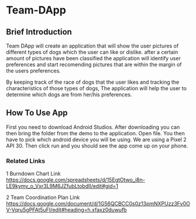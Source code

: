 # Team-DApp
 
## Brief Introduction
Team DApp will create an application that will show the user pictures of different types of dogs which the user can like or dislike. after a certain amount of pictures have been classified the application will identify user preferences and start recomending pictures that are within the margin of the users preferences.

By keeping track of the race of dogs that the user likes and tracking the characteristics of those types of dogs, The application will help the user to determine which dogs are from her/his preferences.

## How To Use App
First you need to download Android Studios.
After downloading you can then bring the folder from the demo to the application.
Open file.
You then have to pick which android device you will be using. We are using a Pixel 2 API 30.
Then click run and you should see the app come up on your phone.


### Related Links
1 Burndown Chart Link
https://docs.google.com/spreadsheets/d/15EgtOtwo_i8n-LE9kymv_o_Vxr3L9M6JZfubLtobdlI/edit#gid=1

2 Team Coordination Plan Link
https://docs.google.com/document/d/1G56QCBCC0s0z13pmNXPUzz3Fv0OV-Vqru5gPFAt5uFI/edit#heading=h.xfaxz0duwufb
